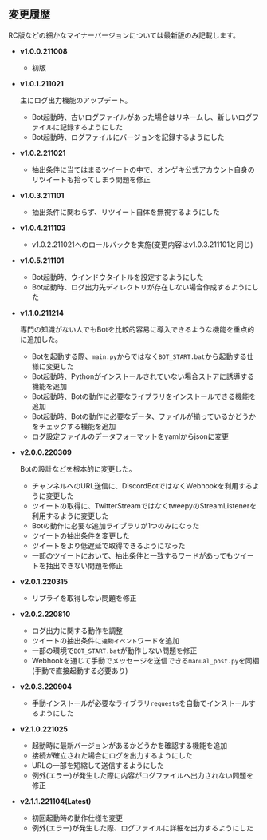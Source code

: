 ## 変更履歴
RC版などの細かなマイナーバージョンについては最新版のみ記載します。

- **v1.0.0.211008**
  - 初版

- **v1.0.1.211021**

  主にログ出力機能のアップデート。

  - Bot起動時、古いログファイルがあった場合はリネームし、新しいログファイルに記録するようにした
  - Bot起動時、ログファイルにバージョンを記録するようにした

- **v1.0.2.211021**
  - 抽出条件に当てはまるツイートの中で、オンゲキ公式アカウント自身のリツイートも拾ってしまう問題を修正

- **v1.0.3.211101**
  - 抽出条件に関わらず、リツイート自体を無視するようにした

- **v1.0.4.211103**
  - v1.0.2.211021へのロールバックを実施(変更内容はv1.0.3.211101と同じ)

- **v1.0.5.211101**
  - Bot起動時、ウインドウタイトルを設定するようにした
  - Bot起動時、ログ出力先ディレクトリが存在しない場合作成するようにした

- **v1.1.0.211214**

  専門の知識がない人でもBotを比較的容易に導入できるような機能を重点的に追加した。

  - Botを起動する際、`main.py`からではなく`BOT_START.bat`から起動する仕様に変更した
  - Bot起動時、Pythonがインストールされていない場合ストアに誘導する機能を追加
  - Bot起動時、Botの動作に必要なライブラリをインストールできる機能を追加
  - Bot起動時、Botの動作に必要なデータ、ファイルが揃っているかどうかをチェックする機能を追加
  - ログ設定ファイルのデータフォーマットをyamlからjsonに変更

- **v2.0.0.220309**

  Botの設計などを根本的に変更した。
  
  - チャンネルへのURL送信に、DiscordBotではなくWebhookを利用するように変更した
  - ツイートの取得に、TwitterStreamではなくtweepyのStreamListenerを利用するように変更した
  - Botの動作に必要な追加ライブラリが1つのみになった
  - ツイートの抽出条件を変更した
  - ツイートをより低遅延で取得できるようになった
  - 一部のツイートにおいて、抽出条件と一致するワードがあってもツイートを抽出できない問題を修正

- **v2.0.1.220315**

  - リプライを取得しない問題を修正

- **v2.0.2.220810**
  - ログ出力に関する動作を調整
  - ツイートの抽出条件に`連動イベント`ワードを追加
  - 一部の環境で`BOT_START.bat`が動作しない問題を修正
  - Webhookを通じて手動でメッセージを送信できる`manual_post.py`を同梱(手動で直接起動する必要あり)

- **v2.0.3.220904**
  - 手動インストールが必要なライブラリ`requests`を自動でインストールするようにした

- **v2.1.0.221025**
  - 起動時に最新バージョンがあるかどうかを確認する機能を追加
  - 接続が確立された場合にログを出力するようにした
  - URLの一部を短縮して送信するようにした
  - 例外(エラー)が発生した際に内容がログファイルへ出力されない問題を修正

- **v2.1.1.221104(Latest)**
  - 初回起動時の動作仕様を変更
  - 例外(エラー)が発生した際、ログファイルに詳細を出力するようにした
